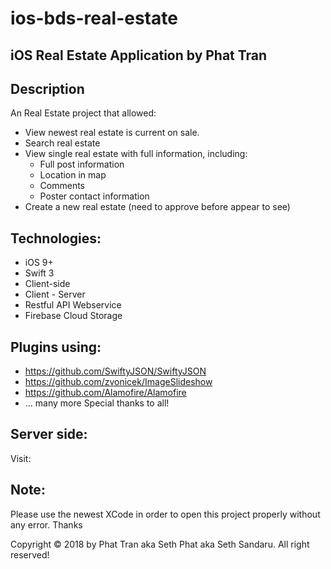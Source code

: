 # ios-bds-real-estate
## iOS Real Estate Application by Phat Tran

## Description
An Real Estate project that allowed:
+ View newest real estate is current on sale.
+ Search real estate
+ View single real estate with full information, including:
  + Full post information
  + Location in map
  + Comments
  + Poster contact information 
+ Create a new real estate (need to approve before appear to see)

## Technologies:
+ iOS 9+
+ Swift 3
+ Client-side
+ Client - Server
+ Restful API Webservice
+ Firebase Cloud Storage

## Plugins using:
+ https://github.com/SwiftyJSON/SwiftyJSON
+ https://github.com/zvonicek/ImageSlideshow
+ https://github.com/Alamofire/Alamofire
+ ... many more
Special thanks to all!

## Server side:
Visit: 

## Note:
Please use the newest XCode in order to open this project properly without any error. Thanks



Copyright &copy; 2018 by Phat Tran aka Seth Phat aka Seth Sandaru. All right reserved!
